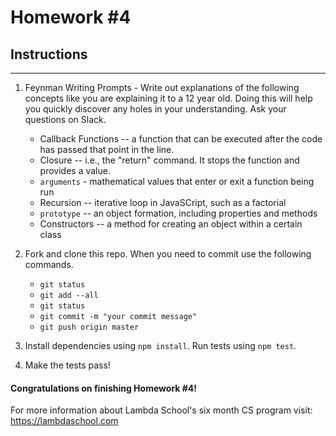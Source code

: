 # Homework #4

## Instructions
---
1. Feynman Writing Prompts - Write out explanations of the following concepts like you are explaining it to a 12 year old.  Doing this will help you quickly discover any holes in your understanding.  Ask your questions on Slack.
		
	* Callback Functions -- a function that can be executed after the code has passed that point in the line.
	* Closure -- i.e., the "return" command. It stops the function and provides a value.
	* `arguments` - mathematical values that enter or exit a function being run
	* Recursion -- iterative loop in JavaSCript, such as a factorial
	* `prototype` -- an object formation, including properties and methods
	* Constructors -- a method for creating an object within a certain class


2. Fork and clone this repo.  When you need to commit use the following commands.
		
	* `git status`
	* `git add --all`
	* `git status`
	* `git commit -m "your commit message"`
	* `git push origin master`

3. Install dependencies using `npm install`.  Run tests using `npm test`.

4. Make the tests pass!



#### Congratulations on finishing Homework #4!

For more information about Lambda School's six month CS program visit: https://lambdaschool.com
